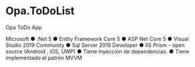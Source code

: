 # Opa.ToDoList

Opa ToDo App

Microsoft
    ●	.Net 5
    ●	Entity Framework Core 5
    ●	ASP Net Core 5
    ●	Visual Studio 2019 Community
    ●	Sql Server 2019 Developer
    ●	IIS
Prism - open source (Android , iOS, UWP)
    ●	Tiene inyección de dependencias.
    ●	Tiene implementado el patrón MVVM

